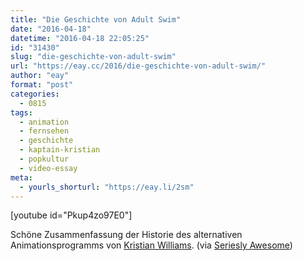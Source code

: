 ```yaml
---
title: "Die Geschichte von Adult Swim"
date: "2016-04-18"
datetime: "2016-04-18 22:05:25"
id: "31430"
slug: "die-geschichte-von-adult-swim"
url: "https://eay.cc/2016/die-geschichte-von-adult-swim/"
author: "eay"
format: "post"
categories:
  - 0815
tags:
  - animation
  - fernsehen
  - geschichte
  - kaptain-kristian
  - popkultur
  - video-essay
meta:
  - yourls_shorturl: "https://eay.li/2sm"
---
```


\[youtube id="Pkup4zo97E0"\]

Schöne Zusammenfassung der Historie des alternativen Animationsprogramms von [Kristian Williams](https://twitter.com/kaptainkristian). (via [Seriesly Awesome](https://www.serieslyawesome.tv/die-geschichte-von-adult-swim/))
